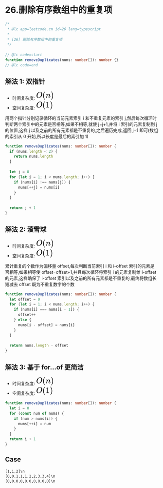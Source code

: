 # 26.删除有序数组中的重复项

```ts
/*
 * @lc app=leetcode.cn id=26 lang=typescript
 *
 * [26] 删除有序数组中的重复项
 */

// @lc code=start
function removeDuplicates(nums: number[]): number {}
// @lc code=end
```

## 解法 1: 双指针

- 时间复杂度: <!-- $O(n)$ --> <img style="transform: translateY(0.1em); background: white;" src="./svg/o-n.svg" alt="O(n)">
- 空间复杂度: <!-- $O(1)$ --> <img style="transform: translateY(0.1em); background: white;" src="./svg/o-1.svg" alt="O(1)">

用两个指针分别记录循环的当前元素索引 i 和不重复元素的索引 j,然后每次循环时判断两个索引中的元素是否相等,如果不相等,就使 j=j+1,并将 i 索引的元素复制到 j 的位置,这样 j 以及之前的所有元素都是不重复的,之后遍历完成,返回 j+1 即可(数组的索引从 0 开始,所以长度是最后的索引加 1)

```ts
function removeDuplicates(nums: number[]): number {
  if (nums.length < 2) {
    return nums.length
  }

  let j = 0
  for (let i = 1; i < nums.length; i++) {
    if (nums[i] !== nums[j]) {
      nums[++j] = nums[i]
    }
  }

  return j + 1
}
```

## 解法 2: 滚雪球

- 时间复杂度: <!-- $O(n)$ --> <img style="transform: translateY(0.1em); background: white;" src="./svg/o-n.svg" alt="O(n)">
- 空间复杂度: <!-- $O(1)$ --> <img style="transform: translateY(0.1em); background: white;" src="./svg/o-1.svg" alt="O(1)">

累计重复的个数作为偏移量 offset,每次判断当前索引 i 和 i-offset 索引的元素是否相等,如果相等使 offset=offset+1,并且每次循环将索引 i 的元素复制给 i-offset 的元素,这样确保了 i-offset 索引以及之前的所有元素都是不重复的,最终将数组长短减去 offset 既为不重复数字的个数

```ts
function removeDuplicates(nums: number[]): number {
  let offset = 0
  for (let i = 1; i < nums.length; i++) {
    if (nums[i] === nums[i - 1]) {
      offset++
    } else {
      nums[i - offset] = nums[i]
    }
  }

  return nums.length - offset
}
```

## 解法 3: 基于 for...of 更简洁

- 时间复杂度: <!-- $O(n)$ --> <img style="transform: translateY(0.1em); background: white;" src="./svg/o-n.svg" alt="O(n)">
- 空间复杂度: <!-- $O(1)$ --> <img style="transform: translateY(0.1em); background: white;" src="./svg/o-1.svg" alt="O(1)">

```ts
function removeDuplicates(nums: number[]): number {
  let i = 0
  for (const num of nums) {
    if (num > nums[i]) {
      nums[++i] = num
    }
  }
  return i + 1
}
```

## Case

```text
[1,1,2]\n
[0,0,1,1,1,2,2,3,3,4]\n
[0,0,0,0,0,0,0,0,0,0]\n
```
